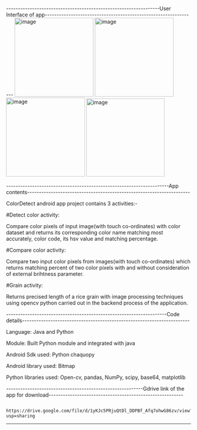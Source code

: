 -----------------------------------------------------------------User Interface of app----------------------------------------------------------------
<img width="215" alt="image" src="https://user-images.githubusercontent.com/79760252/179424043-4ee1b2e7-7a41-46b1-bce7-fa427ef5357a.png">  <img width="215" alt="image" src="https://user-images.githubusercontent.com/79760252/179424004-e3e04f78-4855-427e-8fbb-3afd0d71ad61.png">  <img width="215" alt="image" src="https://user-images.githubusercontent.com/79760252/179424077-3ef8cdbf-eb80-44ce-8c42-fe46f4d01cce.png">  <img width="213" alt="image" src="https://user-images.githubusercontent.com/79760252/179424108-bc308a40-f6aa-4064-8683-5c8a6f4923cb.png">

---------------------------------------------------------------------App contents---------------------------------------------------------------------

ColorDetect android app project contains 3 activities:-

#Detect color activity: 

Compare color pixels of input image(with touch co-ordinates) with color dataset and returns its corresponding color name matching most accurately, 
color code, its hsv value  and matching percentage.

#Compare color activity:

Compare two input color pixels from images(with touch co-ordinates) which returns matching percent of two color pixels with and 
without consideration of external brihtness parameter.

#Grain activity:

Returns precised length of a rice grain with image processing techniques using opencv python carried out in the backend process of the application.

--------------------------------------------------------------------Code details-----------------------------------------------------------------------

Language: Java and Python

Module: Built Python module and integrated with java

Android Sdk used: Python chaquopy

Android library used: Bitmap

Python libraries used: Open-cv, pandas, NumPy, scipy, base64, matplotlib


----------------------------------------------------------Gdrive link of the app for download---------------------------------------------------------

                            https://drive.google.com/file/d/1yKJc5PRjuQtDl_DDPBf_Afq7ohwG86zv/view?usp=sharing

------------------------------------------------------------------------------------------------------------------------------------------------------
